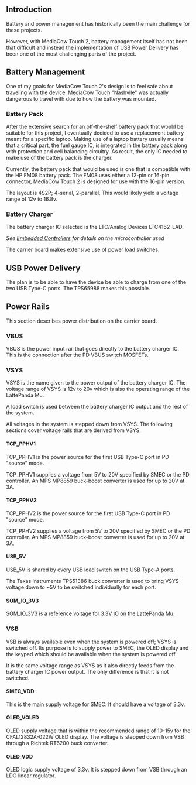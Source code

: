
## Introduction
Battery and power management has historically been the main challenge for these projects.

However, with MediaCow Touch 2, battery management itself has not been that difficult and instead the implementation of USB Power Delivery has been one of the most challenging parts of the project.

## Battery Management
One of my goals for MediaCow Touch 2's design is to feel safe about traveling with the device. MediaCow Touch "Nashvlle" was actually dangerous to travel with due to how the battery was mounted.

### Battery Pack
After the extensive search for an off-the-shelf battery pack that would be suitable for this project, I eventually decided to use a replacement battery meant for a specific laptop. Making use of a laptop battery usually means that a critical part, the fuel gauge IC, is integrated in the battery pack along with protection and cell balancing circuitry. As result, the only IC needed to make use of the battery pack is the charger.

Currently, the battery pack that would be used is one that is compatible with the HP FM08 battery pack. The FM08 uses either a 12-pin or 16-pin connector, MediaCow Touch 2 is designed for use with the 16-pin version.

The layout is 4S2P; 4-serial, 2-parallel. This would likely yield a voltage range of 12v to 16.8v. 

### Battery Charger
The battery charger IC selected is the LTC/Analog Devices LTC4162-LAD. 

*See [Embedded Controllers](../ec/) for details on the microcontroller used*

The carrier board makes extensive use of power load switches. 

## USB Power Delivery
The plan is to be able to have the device be able to charge from one of the two USB Type-C ports. The TPS65988 makes this possible. 

## Power Rails
This section describes power distribution on the carrier board.

### VBUS
VBUS is the power input rail that goes directly to the battery charger IC. This is the connection after the PD VBUS switch MOSFETs.

### VSYS
VSYS is the name given to the power output of the battery charger IC. The voltage range of VSYS is 12v to 20v which is also the operating range of the LattePanda Mu. 

A load switch is used between the battery charger IC output and the rest of the system. 

All voltages in the system is stepped down from VSYS. The following sections cover voltage rails that are derived from VSYS.

#### TCP_PPHV1
TCP_PPHV1 is the power source for the first USB Type-C port in PD "source" mode.

TCP_PPHV1 supplies a voltage from 5V to 20V specified by SMEC or the PD controller. An MPS MP8859 buck-boost converter is used for up to 20V at 3A.

#### TCP_PPHV2
TCP_PPHV2 is the power source for the first USB Type-C port in PD "source" mode.

TCP_PPHV2 supplies a voltage from 5V to 20V specified by SMEC or the PD controller. An MPS MP8859 buck-boost converter is used for up to 20V at 3A.

#### USB_5V
USB_5V is shared by every USB load switch on the USB Type-A ports.

The Texas Instruments TPS51386 buck converter is used to bring VSYS voltage down to ~5V to be switched individually for each port.

#### SOM_IO_3V3
SOM_IO_3V3 is a reference voltage for 3.3V IO on the LattePanda Mu.

### VSB
VSB is always available even when the system is powered off; VSYS is switched off. Its purpose is to supply power to SMEC, the OLED display and the keypad which should be available when the system is powered off.

It is the same voltage range as VSYS as it also directly feeds from the battery charger IC power output. The only difference is that it is not switched.

#### SMEC_VDD
This is the main supply voltage for SMEC. It should have a voltage of 3.3v.

#### OLED_VOLED
OLED supply voltage that is within the recommended range of 10-15v for the CFAL12832A-022W OLED display. The voltage is stepped down from VSB through a Richtek RT6200 buck converter.

#### OLED_VDD
OLED logic supply voltage of 3.3v. It is stepped down from VSB through an LDO linear regulator.

